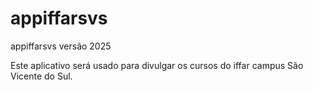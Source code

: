 # appiffarsvs
appiffarsvs versão 2025

Este aplicativo será usado para divulgar os cursos do iffar campus São Vicente do Sul.


